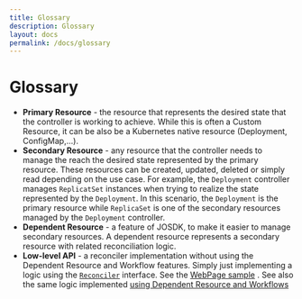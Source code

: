 ```yaml
---
title: Glossary
description: Glossary
layout: docs
permalink: /docs/glossary
---
```


# Glossary

- **Primary Resource** - the resource that represents the desired state that the controller is
  working
  to achieve. While this is often a Custom Resource, it can be also be a Kubernetes native
  resource (Deployment,
  ConfigMap,...).
- **Secondary Resource** - any resource that the controller needs to manage the reach the desired state
  represented by the primary resource. These resources can be created, updated, deleted or simply
  read depending on the use case. For example, the `Deployment` controller manages `ReplicatSet`
  instances when trying to realize the state represented by the `Deployment`. In this scenario,
  the `Deployment` is the primary resource while `ReplicaSet` is one of the secondary resources
  managed by the `Deployment` controller.
- **Dependent Resource** - a feature of JOSDK, to make it easier to manage secondary resources. A
  dependent resource represents a secondary resource with related reconciliation logic.
- **Low-level API** - a reconciler implementation without using the Dependent Resource and Workflow features.
  Simply just implementing a logic using
  the [`Reconciler`](https://github.com/java-operator-sdk/java-operator-sdk/blob/main/operator-framework-core/src/main/java/io/javaoperatorsdk/operator/api/reconciler/Reconciler.java)
  interface. See
  the [WebPage sample](https://github.com/java-operator-sdk/java-operator-sdk/blob/main/sample-operators/webpage/src/main/java/io/javaoperatorsdk/operator/sample/WebPageReconciler.java)
  . See also the same logic
  implemented [using Dependent Resource and Workflows](https://github.com/java-operator-sdk/java-operator-sdk/blob/main/sample-operators/webpage/src/main/java/io/javaoperatorsdk/operator/sample/WebPageManagedDependentsReconciler.java)